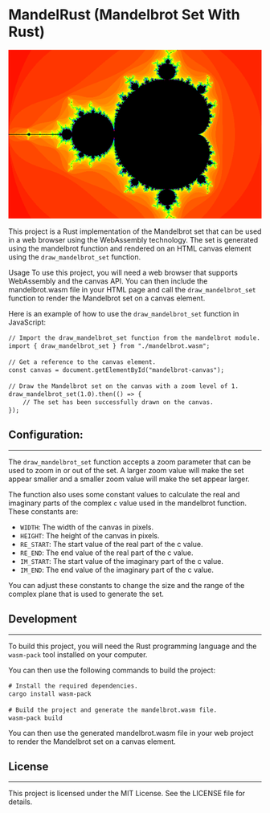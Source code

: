 # MandelRust (Mandelbrot Set With Rust)

<!-- Import the mandelbrot.png from assets/mandelbrot.png -->
![Mandelbrot Set](assets/mandelbrot.png)

This project is a Rust implementation of the Mandelbrot set that can be used in a web browser using the WebAssembly technology. The set is generated using the mandelbrot function and rendered on an HTML canvas element using the `draw_mandelbrot_set` function.

Usage
To use this project, you will need a web browser that supports WebAssembly and the canvas API. You can then include the mandelbrot.wasm file in your HTML page and call the `draw_mandelbrot_set` function to render the Mandelbrot set on a canvas element.

Here is an example of how to use the `draw_mandelbrot_set` function in JavaScript:

```
// Import the draw_mandelbrot_set function from the mandelbrot module.
import { draw_mandelbrot_set } from "./mandelbrot.wasm";

// Get a reference to the canvas element.
const canvas = document.getElementById("mandelbrot-canvas");

// Draw the Mandelbrot set on the canvas with a zoom level of 1.
draw_mandelbrot_set(1.0).then(() => {
    // The set has been successfully drawn on the canvas.
});
```

## Configuration:
---
The `draw_mandelbrot_set` function accepts a zoom parameter that can be used to zoom in or out of the set. A larger zoom value will make the set appear smaller and a smaller zoom value will make the set appear larger.

The function also uses some constant values to calculate the real and imaginary parts of the complex `c` value used in the mandelbrot function. These constants are:

- `WIDTH`: The width of the canvas in pixels.
- `HEIGHT`: The height of the canvas in pixels.
- `RE_START`: The start value of the real part of the c value.
- `RE_END`: The end value of the real part of the c value.
- `IM_START`: The start value of the imaginary part of the c value.
- `IM_END`: The end value of the imaginary part of the c value.

You can adjust these constants to change the size and the range of the complex plane that is used to generate the set.

## Development
---
To build this project, you will need the Rust programming language and the `wasm-pack` tool installed on your computer. 

You can then use the following commands to build the project:

```
# Install the required dependencies.
cargo install wasm-pack

# Build the project and generate the mandelbrot.wasm file.
wasm-pack build
```
You can then use the generated mandelbrot.wasm file in your web project to render the Mandelbrot set on a canvas element.

## License
---
This project is licensed under the MIT License. See the LICENSE file for details.